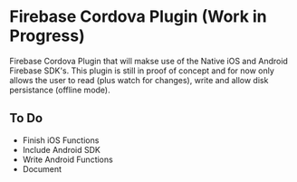# Firebase Cordova Plugin (Work in Progress)
Firebase Cordova Plugin that will makse use of the Native iOS and Android Firebase SDK's. This plugin is still in proof of concept and for now only allows the user to read (plus watch for changes), write and allow disk persistance (offline mode).

## To Do
- Finish iOS Functions
- Include Android SDK
- Write Android Functions
- Document

